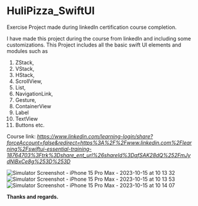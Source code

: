 # HuliPizza_SwiftUI
Exercise Project made during linkedIn certification course completion.

I have made this project during the course from linkedIn and including some customizations.
This Project includes all the basic swift UI elements and modules such as
1. ZStack, 
2. VStack, 
3. HStack, 
4. ScrollView, 
5. List, 
6. NavigationLink,
7. Gesture,
8. ContainerView
9. Label
10. TextView
11. Buttons
etc.

Course link: _https://www.linkedin.com/learning-login/share?forceAccount=false&redirect=https%3A%2F%2Fwww.linkedin.com%2Flearning%2Fswiftui-essential-training-18764703%3Ftrk%3Dshare_ent_url%26shareId%3DafSAK28dQ%252FmJydNlBxCe8g%253D%253D_

![Simulator Screenshot - iPhone 15 Pro Max - 2023-10-15 at 10 13 32](https://github.com/Satish24sp/HuliPizza_SwiftUI/assets/35003745/92163ad3-ee81-4665-afa7-5e983ca832fe)
![Simulator Screenshot - iPhone 15 Pro Max - 2023-10-15 at 10 13 53](https://github.com/Satish24sp/HuliPizza_SwiftUI/assets/35003745/4d078511-20d8-47a4-9b1b-b57e2d148105)
![Simulator Screenshot - iPhone 15 Pro Max - 2023-10-15 at 10 14 07](https://github.com/Satish24sp/HuliPizza_SwiftUI/assets/35003745/2d2de027-4949-477a-9a5a-a1ad7b12922b)



**Thanks and regards.**

